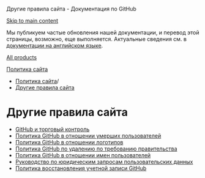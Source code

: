 Другие правила сайта - Документация по GitHub

[Skip to main content](#main-content)

Мы публикуем частые обновления нашей документации, и перевод этой страницы, возможно, еще выполняется. Актуальные сведения см. в [документации на английском языке](/en).

[All products](/ru)

[Политика сайта](/ru/site-policy)

* [Политика сайта](/ru/site-policy)/
* [Другие правила сайта](/ru/site-policy/other-site-policies)

Другие правила сайта
==========

* [GitHub и торговый контроль](/ru/site-policy/other-site-policies/github-and-trade-controls)
* [Политика GitHub в отношении умерших пользователей](/ru/site-policy/other-site-policies/github-deceased-user-policy)
* [Политика GitHub в отношении логотипов](/ru/site-policy/other-site-policies/github-logo-policy)
* [Политика GitHub по удалению по требованию правительства](/ru/site-policy/other-site-policies/github-government-takedown-policy)
* [Политика GitHub в отношении имен пользователей](/ru/site-policy/other-site-policies/github-username-policy)
* [Руководство по юридическим запросам пользовательских данных](/ru/site-policy/other-site-policies/guidelines-for-legal-requests-of-user-data)
* [Политика восстановления учетной записи GitHub](/ru/site-policy/other-site-policies/github-account-recovery-policy)

